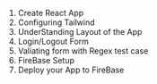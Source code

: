 1. Create React App
2. Configuring Tailwind 
3. UnderStanding Layout of the App
4. Login/Logout Form 
5. Valiating form with Regex test case
6. FireBase Setup
7. Deploy your App to FireBase

